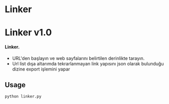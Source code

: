 # Linker
Linker v1.0
=======

#### Linker.  
* URL'den başlayın ve web sayfalarını belirtilen derinlikte tarayın. 
* Url list dışa altarımda tekrarlanmayan link yapısını json olarak bulunduğu dizine export işlemini yapar

Usage
-------------
```shell
python linker.py 
```

